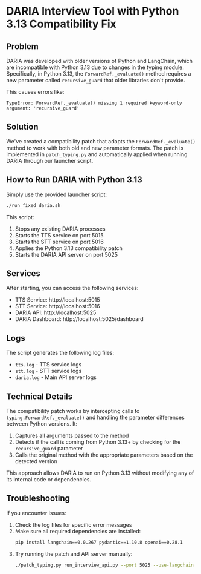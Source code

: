 # DARIA Interview Tool with Python 3.13 Compatibility Fix

## Problem

DARIA was developed with older versions of Python and LangChain, which are incompatible with Python 3.13 due to changes in the typing module. Specifically, in Python 3.13, the `ForwardRef._evaluate()` method requires a new parameter called `recursive_guard` that older libraries don't provide.

This causes errors like:

```
TypeError: ForwardRef._evaluate() missing 1 required keyword-only argument: 'recursive_guard'
```

## Solution

We've created a compatibility patch that adapts the `ForwardRef._evaluate()` method to work with both old and new parameter formats. The patch is implemented in `patch_typing.py` and automatically applied when running DARIA through our launcher script.

## How to Run DARIA with Python 3.13

Simply use the provided launcher script:

```bash
./run_fixed_daria.sh
```

This script:

1. Stops any existing DARIA processes
2. Starts the TTS service on port 5015
3. Starts the STT service on port 5016
4. Applies the Python 3.13 compatibility patch
5. Starts the DARIA API server on port 5025

## Services

After starting, you can access the following services:

- TTS Service: http://localhost:5015
- STT Service: http://localhost:5016
- DARIA API: http://localhost:5025
- DARIA Dashboard: http://localhost:5025/dashboard

## Logs

The script generates the following log files:

- `tts.log` - TTS service logs
- `stt.log` - STT service logs
- `daria.log` - Main API server logs

## Technical Details

The compatibility patch works by intercepting calls to `typing.ForwardRef._evaluate()` and handling the parameter differences between Python versions. It:

1. Captures all arguments passed to the method
2. Detects if the call is coming from Python 3.13+ by checking for the `recursive_guard` parameter
3. Calls the original method with the appropriate parameters based on the detected version

This approach allows DARIA to run on Python 3.13 without modifying any of its internal code or dependencies.

## Troubleshooting

If you encounter issues:

1. Check the log files for specific error messages
2. Make sure all required dependencies are installed:
   ```bash
   pip install langchain==0.0.267 pydantic==1.10.8 openai==0.28.1
   ```
3. Try running the patch and API server manually:
   ```bash
   ./patch_typing.py run_interview_api.py --port 5025 --use-langchain
   ``` 